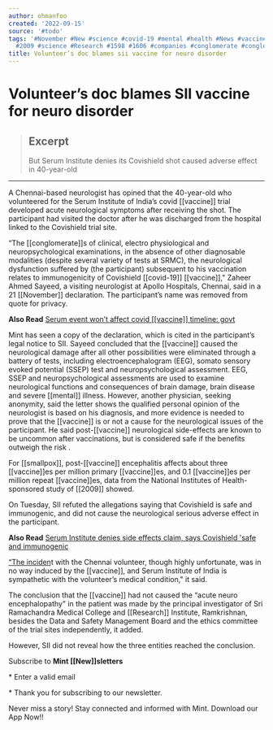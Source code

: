 ```yaml
---
author: ohmanfoo
created: '2022-09-15'
source: '#todo'
tags: '#November #New #science #covid-19 #mental #health #News #vaccine #smallpox
  #2009 #science #Research #1598 #1606 #companies #conglomerate #conglomerates '
title: Volunteer’s doc blames sii vaccine for neuro disorder
---
```


# Volunteer’s doc blames SII vaccine for neuro disorder

> ## Excerpt
> But Serum Institute denies its Covishield shot caused adverse effect in 40-year-old

---
A Chennai-based neurologist has opined that the 40-year-old who volunteered for the Serum Institute of India’s covid [[vaccine]] trial developed acute neurological symptoms after receiving the shot. The participant had visited the doctor after he was discharged from the hospital linked to the Covishield trial site.

“The [[conglomerate]]s of clinical, electro physiological and neuropsychological examinations, in the absence of other diagnosable modalities (despite several variety of tests at SRMC), the neurological dysfunction suffered by (the participant) subsequent to his vaccination relates to immunogenicity of Covishield [[covid-19]] [[vaccine]]," Zaheer Ahmed Sayeed, a visiting neurologist at Apollo Hospitals, Chennai, said in a 21 [[November]] declaration. The participant’s name was removed from quote for privacy.

**Also Read** [Serum event won’t affect covid [[vaccine]] timeline: govt](https://www.livemint.com/[[companies]]/news/serum-event-won-t-affect-covid-[[vaccine]]-timeline-govt-1[[1606]]868354168.html)

Mint has seen a copy of the declaration, which is cited in the participant’s legal notice to SII. Sayeed concluded that the [[vaccine]] caused the neurological damage after all other possibilities were eliminated through a battery of tests, including electroencephalogram (EEG), somato sensory evoked potential (SSEP) test and neuropsychological assessment. EEG, SSEP and neuropsychological assessments are used to examine neurological functions and consequences of brain damage, brain disease and severe [[mental]] illness. However, another physician, seeking anonymity, said the letter shows the qualified personal opinion of the neurologist is based on his diagnosis, and more evidence is needed to prove that the [[vaccine]] is or not a cause for the neurological issues of the participant. He said post-[[vaccine]] neurological side-effects are known to be uncommon after vaccinations, but is considered safe if the benefits outweigh the risk .

For [[smallpox]], post-[[vaccine]] encephalitis affects about three [[vaccine]]es per million primary [[vaccine]]es, and 0.1 [[vaccine]]es per million repeat [[vaccine]]es, data from the National Institutes of Health-sponsored study of [[2009]] showed.

On Tuesday, SII refuted the allegations saying that Covishield is safe and immunogenic, and did not cause the neurological serious adverse effect in the participant.

**Also Read** [Serum Institute denies side effects claim, says Covishield 'safe and immunogenic](https://www.livemint.com/[[[[science]]]]/[[health]]/serum-institute-denies-side-effects-claim-says-covishield-safe-and-immunogenic-1[[1606]]80606[[1598]].html)

[“The inciden](https://www.livemint.com/[[[[science]]]]/[[health]]/serum-institute-denies-side-effects-claim-says-covishield-safe-and-immunogenic-1[[1606]]80606[[1598]].html)t with the Chennai volunteer, though highly unfortunate, was in no way induced by the [[vaccine]], and Serum Institute of India is sympathetic with the volunteer’s medical condition," it said.

The conclusion that the [[vaccine]] had not caused the “acute neuro encephalopathy" in the patient was made by the principal investigator of Sri Ramachandra Medical College and [[Research]] Institute, Ramkrishnan, besides the Data and Safety Management Board and the ethics committee of the trial sites independently, it added.

However, SII did not reveal how the three entities reached the conclusion.

Subscribe to **Mint [[New]]sletters**

\* Enter a valid email

\* Thank you for subscribing to our newsletter.

Never miss a story! Stay connected and informed with Mint. Download our App Now!!